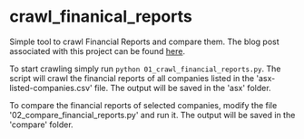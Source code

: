 # crawl_finanical_reports
Simple tool to crawl Financial Reports and compare them. The blog post associated with this project can be found [here](https://tuananhbui89.github.io/projects/project_crawling_financial_reports/).

To start crawling simply run `python 01_crawl_financial_reports.py`. The script will crawl the financial reports of all companies listed in the 'asx-listed-companies.csv' file. The output will be saved in the 'asx' folder.

To compare the financial reports of selected companies, modify the file '02_compare_financial_reports.py' and run it. The output will be saved in the 'compare' folder.
